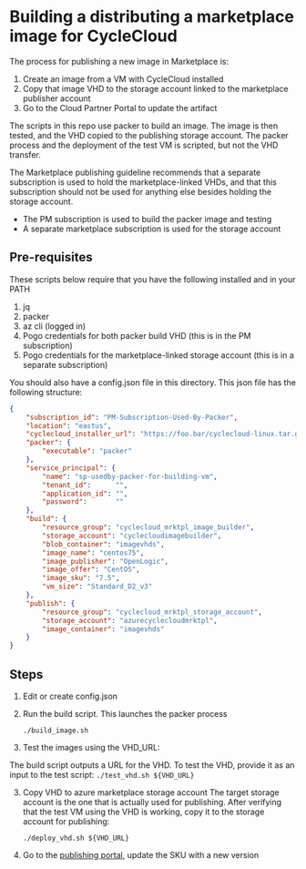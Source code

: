 # Building a distributing a marketplace image for CycleCloud

The process for publishing a new image in Marketplace is:
1. Create an image from a VM with CycleCloud installed
2. Copy that image VHD to the storage account linked to the marketplace publisher account
3. Go to the Cloud Partner Portal to update the artifact

The scripts in this repo use packer to build an image. The image is then tested, and the VHD copied to the publishing storage account. The packer process and the deployment of the test VM is scripted, but not the VHD transfer.

The Marketplace publishing guideline recommends that a separate subscription is used to hold the marketplace-linked VHDs, and that this subscription should not be used for anything else besides holding the storage account. 

* The PM subscription is used to build the packer image and testing
* A separate marketplace subscription is used for the storage account

## Pre-requisites

These scripts below require that you have the following installed and in your PATH

1. jq 
2. packer
3. az cli (logged in)
4. Pogo credentials for both packer build VHD (this is in the PM subscription)
5. Pogo credentials for the marketplace-linked storage account (this is in a separate subscription)

You should also have a config.json file in this directory. This json file has the following structure:

```JSON
{
    "subscription_id": "PM-Subscription-Used-By-Packer", 
    "location": "eastus",
    "cyclecloud_installer_url": "https://foo.bar/cyclecloud-linux.tar.gz",
    "packer": {
        "executable": "packer"
    },
    "service_principal": {
        "name": "sp-usedby-packer-for-building-vm",
        "tenant_id":      "",
        "application_id": "",
        "password":       ""
    },
    "build": {
        "resource_group": "cyclecloud_mrktpl_image_builder",
        "storage_account": "cyclecloudimagebuilder",
        "blob_container": "imagevhds",
        "image_name": "centos75",
        "image_publisher": "OpenLogic",
        "image_offer": "CentOS",
        "image_sku": "7.5",
        "vm_size": "Standard_D2_v3"
    },
    "publish": {
        "resource_group": "cyclecloud_mrktpl_storage_account",
        "storage_account": "azurecyclecloudmrktpl",
        "image_container": "imagevhds"
    }
}


```

## Steps
1. Edit or create config.json

2. Run the build script. This launches the packer process

    ```
    ./build_image.sh
    ```

3. Test the images using the VHD_URL:

The build script outputs a URL for the VHD. To test the VHD, provide it as an input to the test script:
    ```
    ./test_vhd.sh ${VHD_URL}
    ```

3. Copy VHD to azure marketplace storage account
The target storage account is the one that is actually used for publishing. 
After verifying that the test VM using the VHD is working, copy it to the storage account for publishing:
    ```
    ./deploy_vhd.sh ${VHD_URL}
    ```

4. Go to the [publishing portal](https://cloudpartner.azure.com), update the SKU with a new version


